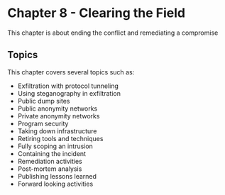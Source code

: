 # Chapter 8 - Clearing the Field
This chapter is about ending the conflict and remediating a compromise 

## Topics

This chapter covers several topics such as:

 - Exfiltration with protocol tunneling
 - Using steganography in exfiltration
 - Public dump sites
 - Public anonymity networks
 - Private anonymity networks
 - Program security
 - Taking down infrastructure
 - Retiring tools and techniques
 - Fully scoping an intrusion 
 - Containing the incident
 - Remediation activities
 - Post-mortem analysis
 - Publishing lessons learned
 - Forward looking activities
